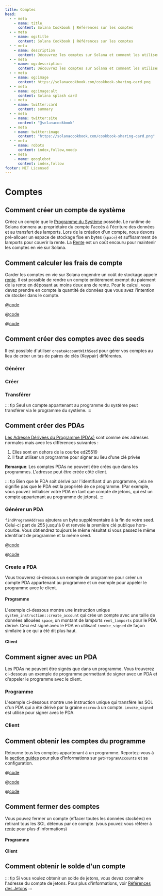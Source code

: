 ```yaml
---
title: Comptes
head:
  - - meta
    - name: title
      content: Solana Cookbook | Références sur les comptes
  - - meta
    - name: og:title
      content: Solana Cookbook | Références sur les comptes
  - - meta
    - name: description
      content: Découvrez les comptes sur Solana et comment les utiliser dans vos programmes.
  - - meta
    - name: og:description
      content: Découvrez les comptes sur Solana et comment les utiliser dans vos programmes.
  - - meta
    - name: og:image
      content: https://solanacookbook.com/cookbook-sharing-card.png
  - - meta
    - name: og:image:alt
      content: Solana splash card
  - - meta
    - name: twitter:card
      content: summary
  - - meta
    - name: twitter:site
      content: "@solanacookbook"
  - - meta
    - name: twitter:image
      content: "https://solanacookbook.com/cookbook-sharing-card.png"
  - - meta
    - name: robots
      content: index,follow,noodp
  - - meta
    - name: googlebot
      content: index,follow
footer: MIT Licensed
---
```


# Comptes

## Comment créer un compte de système

Créez un compte que le [Programme du Système][1] possède. Le runtime de Solana donnera au propriétaire du compte l'accès à l'écriture des données et au transfert des lamports. Lors de la création d'un compte, nous devons pré-allouer un espace de stockage fixe en bytes (`space`) et suffisamment de lamports pour couvrir la rente. La [Rente][2] est un coût encouru pour maintenir les comptes en vie sur Solana.

<SolanaCodeGroup>
  <SolanaCodeGroupItem title="TS" active>

  <template v-slot:default>

@[code](@/code/accounts/create-system-account/create-system-account.en.ts)

  </template>

  <template v-slot:preview>

@[code](@/code/accounts/create-system-account/create-system-account.preview.en.ts)

  </template>

  </SolanaCodeGroupItem>
  <SolanaCodeGroupItem title="Rust">

  <template v-slot:default>

@[code](@/code/accounts/create-system-account/create-system-account.en.rs)

  </template>

  <template v-slot:preview>

@[code](@/code/accounts/create-system-account/create-system-account.preview.en.rs)

  </template>

  </SolanaCodeGroupItem>
</SolanaCodeGroup>

## Comment calculer les frais de compte

Garder les comptes en vie sur Solana engendre un coût de stockage appelé [rente][2]. Il est possible de rendre un compte entièrement exempt
du paiement de la rente en déposant au moins deux ans de rente. Pour le calcul, vous devez prendre en compte
la quantité de données que vous avez l'intention de stocker dans le compte.

<CodeGroup>
  <CodeGroupItem title="TS" active>

@[code](@/code/accounts/rent-exemption/rent-exemption.en.ts)

  </CodeGroupItem>

  <CodeGroupItem title="Rust">

@[code](@/code/accounts/rent-exemption/rent-exemption.en.rs)

  </CodeGroupItem>

  <CodeGroupItem title="CLI">

@[code](@/code/accounts/rent-exemption/rent-exemption.en.sh)

  </CodeGroupItem>
</CodeGroup>

## Comment créer des comptes avec des seeds

Il est possible d'utiliser `createAccountWithSeed` pour gérer vos comptes au lieu de créer un tas de paires de clés (Keypair) différentes.

### Générer

<SolanaCodeGroup>
  <SolanaCodeGroupItem title="TS" active>

  <template v-slot:default>

@[code](@/code/accounts/create-account-with-seed/generate/main.en.ts)

  </template>

  <template v-slot:preview>

@[code](@/code/accounts/create-account-with-seed/generate/main.preview.en.ts)

  </template>

  </SolanaCodeGroupItem>

  <SolanaCodeGroupItem title="Rust">

  <template v-slot:default>

@[code](@/code/accounts/create-account-with-seed/generate/main.en.rs)

  </template>

  <template v-slot:preview>

@[code](@/code/accounts/create-account-with-seed/generate/main.preview.en.rs)

  </template>
  </SolanaCodeGroupItem>
</SolanaCodeGroup>

### Créer

<SolanaCodeGroup>
  <SolanaCodeGroupItem title="TS" active>

  <template v-slot:default>

@[code](@/code/accounts/create-account-with-seed/creation/main.en.ts)

  </template>

  <template v-slot:preview>

@[code](@/code/accounts/create-account-with-seed/creation/main.preview.en.ts)

  </template>

  </SolanaCodeGroupItem>

  <SolanaCodeGroupItem title="Rust" active>

  <template v-slot:default>

@[code](@/code/accounts/create-account-with-seed/creation/main.en.rs)

  </template>

  <template v-slot:preview>

@[code](@/code/accounts/create-account-with-seed/creation/main.preview.en.rs)

  </template>

  </SolanaCodeGroupItem>
</SolanaCodeGroup>

### Transférer

<SolanaCodeGroup>
  <SolanaCodeGroupItem title="TS" active>

  <template v-slot:default>

@[code](@/code/accounts/create-account-with-seed/transfer/main.en.ts)

  </template>

  <template v-slot:preview>

@[code](@/code/accounts/create-account-with-seed/transfer/main.preview.en.ts)

  </template>

  </SolanaCodeGroupItem>
</SolanaCodeGroup>

::: tip
Seul un compte appartenant au programme du système peut transférer via le programme du système.
:::

## Comment créer des PDAs

[Les Adresse Dérivées du Programme (PDAs)][3] sont comme des adresses normales mais avec les différences suivantes :

1. Elles sont en dehors de la courbe ed25519
2. Il faut utiliser un programme pour signer au lieu d'une clé privée

**Remarque**: Les comptes PDAs ne peuvent être créés que dans les programmes. L'adresse peut être créée côté client.

::: tip
Bien que le PDA soit dérivé par l'identifiant d'un programme, cela ne signifie pas que le PDA est la propriété de ce programme. (Par exemple, vous pouvez initialiser votre PDA en tant que compte de jetons, qui est un compte appartenant au programme de jetons).
:::

### Générer un PDA

`findProgramAddress` ajoutera un byte supplémentaire à la fin de votre seed.
Celui-ci part de 255 jusqu'à 0 et renvoie la première clé publique hors-courbe.
Vous obtiendrez toujours le même résultat si vous passez le même identifiant de programme et la même seed.

<CodeGroup>
  <CodeGroupItem title="TS" active>

@[code](@/code/accounts/program-derived-address/derived-a-pda/find-program-address.en.ts)

  </CodeGroupItem>

  <CodeGroupItem title="Rust">

@[code](@/code/accounts/program-derived-address/derived-a-pda/find-program-address.en.rs)

  </CodeGroupItem>
</CodeGroup>

### Create a PDA

Vous trouverez ci-dessous un exemple de programme pour créer un compte PDA appartenant au programme et un exemple pour appeler le programme avec le client.

#### Programme

L'exemple ci-dessous montre une instruction unique `system_instruction::create_account` qui crée un compte avec une taille de données allouées `space`, un montant de lamports `rent_lamports` pour le PDA dérivé. Ceci est signé avec le PDA en utilisant `invoke_signed` de façon similaire à ce qui a été dit plus haut.

<SolanaCodeGroup>
  <SolanaCodeGroupItem title="rust" active>

  <template v-slot:default>

@[code](@/code/accounts/program-derived-address/create-a-pda/program/src/lib.rs)

  </template>

  <template v-slot:preview>

@[code](@/code/accounts/program-derived-address/create-a-pda/program/src/lib.preview.rs)

  </template>

  </SolanaCodeGroupItem>
</SolanaCodeGroup>

#### Client

<SolanaCodeGroup>
  <SolanaCodeGroupItem title="TS" active>

  <template v-slot:default>

@[code](@/code/accounts/program-derived-address/create-a-pda/client/main.en.ts)

  </template>

  <template v-slot:preview>

@[code](@/code/accounts/program-derived-address/create-a-pda/client/main.preview.en.ts)

  </template>

  </SolanaCodeGroupItem>
</SolanaCodeGroup>

## Comment signer avec un PDA

Les PDAs ne peuvent être signés que dans un programme. Vous trouverez ci-dessous un exemple de programme permettant de signer avec un PDA et d'appeler le programme avec le client.

### Programme

L'exemple ci-dessous montre une instruction unique qui transfère les SOL d'un PDA qui a été dérivé par la graine `escrow` à un compte. `invoke_signed` est utilisé pour signer avec le PDA.

<SolanaCodeGroup>
  <SolanaCodeGroupItem title="Rust" active>

  <template v-slot:default>

@[code](@/code/accounts/program-derived-address/sign-a-pda/program/src/lib.rs)

  </template>

  <template v-slot:preview>

@[code](@/code/accounts/program-derived-address/sign-a-pda/program/src/lib.preview.rs)

  </template>

  </SolanaCodeGroupItem>
</SolanaCodeGroup>

### Client

<SolanaCodeGroup>
  <SolanaCodeGroupItem title="TS" active>

  <template v-slot:default>

@[code](@/code/accounts/program-derived-address/sign-a-pda/client/main.en.ts)

  </template>

  <template v-slot:preview>

@[code](@/code/accounts/program-derived-address/sign-a-pda/client/main.preview.en.ts)

  </template>

  </SolanaCodeGroupItem>
</SolanaCodeGroup>

## Comment obtenir les comptes du programme

Retourne tous les comptes appartenant à un programme. Reportez-vous à la [section guides](../guides/get-program-accounts.md) pour plus d'informations sur `getProgramAccounts` et sa configuration.

<CodeGroup>
  <CodeGroupItem title="TS" active>

@[code](@/code/get-program-accounts/basic/basic.en.ts)

  </CodeGroupItem>

  <CodeGroupItem title="Rust">

@[code](@/code/get-program-accounts/basic/basic.en.rs)

  </CodeGroupItem>
  <CodeGroupItem title="CLI">

@[code](@/code/get-program-accounts/basic/basic.en.sh)

  </CodeGroupItem>
</CodeGroup>

## Comment fermer des comptes

Vous pouvez fermer un compte (effacer toutes les données stockées) en retirant tous les SOL détenus par ce compte. (vous pouvez vous référer à [rente][2] pour plus d'informations)

#### Programme


<SolanaCodeGroup>
  <SolanaCodeGroupItem title="rust" active>

  <template v-slot:default>

@[code](@/code/accounts/close-account/program/src/lib.rs)

  </template>

  <template v-slot:preview>

@[code](@/code/accounts/close-account/program/src/lib.preview.rs)

  </template>

  </SolanaCodeGroupItem>
</SolanaCodeGroup>

#### Client

<SolanaCodeGroup>
  <SolanaCodeGroupItem title="TS" active>

  <template v-slot:default>

@[code](@/code/accounts/close-account/client/main.en.ts)

  </template>

  <template v-slot:preview>

@[code](@/code/accounts/close-account/client/main.preview.en.ts)

  </template>

  </SolanaCodeGroupItem>
</SolanaCodeGroup>

## Comment obtenir le solde d'un compte

<SolanaCodeGroup>
  <SolanaCodeGroupItem title="TS" active>

  <template v-slot:default>

@[code](@/code/accounts/get-balance/main.en.ts)

  </template>

  <template v-slot:preview>

@[code](@/code/accounts/get-balance/main.preview.en.ts)

  </template>

  </SolanaCodeGroupItem>
  <SolanaCodeGroupItem title="Rust">

  <template v-slot:default>

@[code](@/code/accounts/get-balance/main.en.rs)

  </template>

  <template v-slot:preview>

@[code](@/code/accounts/get-balance/main.preview.en.rs)

  </template>
  
  </SolanaCodeGroupItem>

  <SolanaCodeGroupItem title="Python">

  <template v-slot:default>

@[code](@/code/accounts/get-balance/main.en.py)

  </template>

  <template v-slot:preview>

@[code](@/code/accounts/get-balance/main.preview.en.py)

  </template>

  </SolanaCodeGroupItem>
</SolanaCodeGroup>

::: tip
Si vous voulez obtenir un solde de jetons, vous devez connaître l'adresse du compte de jetons. Pour plus d'informations, voir [Références des Jetons](token.md)
:::

[1]: https://docs.solana.com/developing/clients/javascript-reference#systemprogram
[2]: https://docs.solana.com/developing/programming-model/accounts#rent
[3]: https://docs.solana.com/developing/programming-model/calling-between-programs#program-derived-addresses
